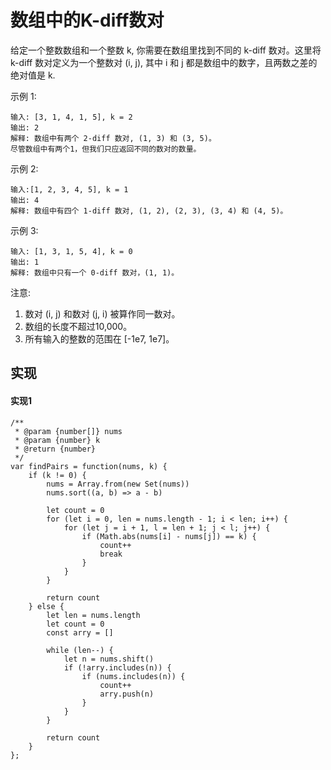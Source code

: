 # 数组中的K-diff数对
给定一个整数数组和一个整数 k, 你需要在数组里找到不同的 k-diff 数对。这里将 k-diff 数对定义为一个整数对 (i, j), 其中 i 和 j 都是数组中的数字，且两数之差的绝对值是 k.

示例 1:
```
输入: [3, 1, 4, 1, 5], k = 2
输出: 2
解释: 数组中有两个 2-diff 数对, (1, 3) 和 (3, 5)。
尽管数组中有两个1，但我们只应返回不同的数对的数量。
```
示例 2:
```
输入:[1, 2, 3, 4, 5], k = 1
输出: 4
解释: 数组中有四个 1-diff 数对, (1, 2), (2, 3), (3, 4) 和 (4, 5)。
```
示例 3:
```
输入: [1, 3, 1, 5, 4], k = 0
输出: 1
解释: 数组中只有一个 0-diff 数对，(1, 1)。
```
注意:

1. 数对 (i, j) 和数对 (j, i) 被算作同一数对。
2. 数组的长度不超过10,000。
3. 所有输入的整数的范围在 [-1e7, 1e7]。

## 实现
#### 实现1
```
/**
 * @param {number[]} nums
 * @param {number} k
 * @return {number}
 */
var findPairs = function(nums, k) {
    if (k != 0) {
        nums = Array.from(new Set(nums))
        nums.sort((a, b) => a - b)
        
        let count = 0
        for (let i = 0, len = nums.length - 1; i < len; i++) {
            for (let j = i + 1, l = len + 1; j < l; j++) {
                if (Math.abs(nums[i] - nums[j]) == k) {
                    count++
                    break
                }
            }
        }

        return count
    } else {
        let len = nums.length
        let count = 0
        const arry = []
        
        while (len--) {
            let n = nums.shift()
            if (!arry.includes(n)) {
                if (nums.includes(n)) {
                    count++
                    arry.push(n)
                }
            }
        }

        return count
    }
};
```
